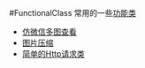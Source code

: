#FunctionalClass
常用的一些[功能类](mylibrary)

* [仿微信多图查看](mylibrary/src/main/java/cchao/org/mylibrary/photo/multiimageshow)
* [图片压缩](mylibrary/src/main/java/cchao/org/mylibrary/photo/imageconversion)
* [简单的Http请求类](mylibrary/src/main/java/cchao/org/mylibrary/http/HttpUtil)